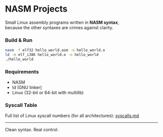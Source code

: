 # NASM Projects

Small Linux assembly programs written in **NASM syntax**,  
because the other syntaxes are crimes against clarity.

### Build & Run
```bash
nasm -f elf32 hello_world.asm -o hello_world.o
ld -m elf_i386 hello_world.o -o hello_world
./hello_world
````

### Requirements

* NASM
* ld (GNU linker)
* Linux (32-bit or 64-bit with multilib)

### Syscall Table

Full list of Linux syscall numbers (for all architectures):
[syscalls.md](https://chromium.googlesource.com/chromiumos/docs/+/master/constants/syscalls.md)

---

Clean syntax. Real control.
